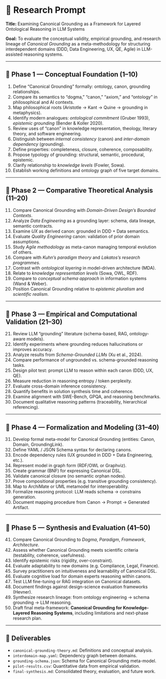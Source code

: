 # 🔬 Research Prompt
**Title:** Examining Canonical Grounding as a Framework for Layered Ontological Reasoning in LLM Systems

**Goal:**
To evaluate the conceptual validity, empirical grounding, and research lineage of *Canonical Grounding* as a meta-methodology for structuring interdependent domains (DDD, Data Engineering, UX, QE, Agile) in LLM-assisted reasoning systems.

---

## 🧭 Phase 1 — Conceptual Foundation (1–10)
1. Define “Canonical Grounding” formally: ontology, canon, grounding relationships.  
2. Compare its semantics to “dogma,” “canon,” “axiom,” and “ontology” in philosophical and AI contexts.  
3. Map philosophical roots (Aristotle → Kant → Quine → grounding in metaphysics).  
4. Identify modern analogues: *ontological commitment* (Gruber 1993), *epistemic grounding* (Bender & Koller 2020).  
5. Review uses of “canon” in knowledge representation, theology, literary theory, and software engineering.  
6. Distinguish between *internal consistency* (canon) and *inter-domain dependency* (grounding).  
7. Define properties: completeness, closure, coherence, composability.  
8. Propose typology of grounding: structural, semantic, procedural, epistemic.  
9. Clarify relationship to *knowledge levels* (Fowler, Sowa).  
10. Establish working definitions and ontology graph of five target domains.

---

## 🧩 Phase 2 — Comparative Theoretical Analysis (11–20)
11. Compare Canonical Grounding with *Domain-Driven Design’s Bounded Contexts*.  
12. Analyze *Data Engineering* as a grounding layer: schema, data lineage, semantic contracts.  
13. Examine *UX* as derived canon: grounded in DDD + Data semantics.  
14. Evaluate *Quality Engineering* canon: validation of prior domain assumptions.  
15. Study *Agile methodology* as meta-canon managing temporal evolution of others.  
16. Compare with *Kuhn’s paradigm theory* and *Lakatos’s research programmes*.  
17. Contrast with *ontological layering* in model-driven architecture (MDA).  
18. Relate to *knowledge representation levels* (Sowa, OWL, RDF).  
19. Compare to *conceptual schema approach* in information systems (Wand & Weber).  
20. Position Canonical Grounding relative to *epistemic pluralism* and *scientific realism*.

---

## 🧮 Phase 3 — Empirical and Computational Validation (21–30)
21. Review LLM “grounding” literature (schema-based, RAG, ontology-aware models).  
22. Identify experiments where grounding reduces hallucinations or improves accuracy.  
23. Analyze results from *Schema-Grounded LLMs* (Xu et al., 2024).  
24. Compare performance of ungrounded vs. schema-grounded reasoning tasks.  
25. Design pilot test: prompt LLM to reason within each canon (DDD, UX, QE).  
26. Measure reduction in reasoning entropy / token perplexity.  
27. Evaluate cross-domain inference consistency.  
28. Quantify benefits in solution synthesis time and coherence.  
29. Examine alignment with SWE-Bench, GPQA, and reasoning benchmarks.  
30. Document qualitative reasoning patterns (traceability, hierarchical referencing).

---

## 🧱 Phase 4 — Formalization and Modeling (31–40)
31. Develop formal meta-model for Canonical Grounding (entities: Canon, Domain, GroundingLink).  
32. Define YAML / JSON Schema syntax for declaring canons.  
33. Encode dependency rules (UX grounded in DDD + Data Engineering, etc.).  
34. Represent model in graph form (RDF/OWL or Graphviz).  
35. Create grammar (BNF) for expressing Canonical DSL.  
36. Validate canonical closure (no semantic orphan nodes).  
37. Prove compositional properties (e.g. transitive grounding consistency).  
38. Map to ArchiMate or UML metamodel for interoperability.  
39. Formalize reasoning protocol: LLM reads schema → constrains generation.  
40. Document mapping procedure from Canon → Prompt → Generated Artifact.

---

## 🧠 Phase 5 — Synthesis and Evaluation (41–50)
41. Compare Canonical Grounding to *Dogma*, *Paradigm*, *Framework*, *Architecture*.  
42. Assess whether Canonical Grounding meets scientific criteria (testability, coherence, usefulness).  
43. Identify epistemic risks (rigidity, over-constraint).  
44. Evaluate adaptability to new domains (e.g. Compliance, Legal, Finance).  
45. Survey practitioners on intuitiveness and learnability of Canonical DSL.  
46. Evaluate cognitive load for domain experts reasoning within canons.  
47. Test LLM fine-tuning or RAG integration on Canonical datasets.  
48. Document findings against design-science evaluation frameworks (Hevner).  
49. Synthesize research lineage: from ontology engineering → schema grounding → LLM reasoning.  
50. Draft final meta-framework: **Canonical Grounding for Knowledge-Layered Reasoning Systems**, including limitations and next-phase research plan.

---

## 📘 Deliverables
- `canonical-grounding-theory.md`: Definitions and conceptual analysis.  
- `interdomain-map.yaml`: Dependency graph between domains.  
- `grounding-schema.json`: Schema for Canonical Grounding meta-model.  
- `pilot-results.csv`: Quantitative data from empirical validation.  
- `final-synthesis.md`: Consolidated theory, evaluation, and future work.
